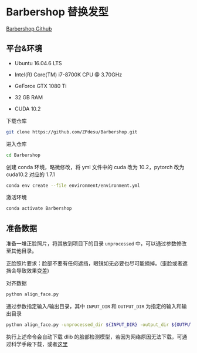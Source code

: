 # Barbershop 替换发型

[Barbershop Github](https://github.com/ZPdesu/Barbershop)

## 平台&环境

- Ubuntu 16.04.6 LTS

- Intel(R) Core(TM) i7-8700K CPU @ 3.70GHz
- GeForce GTX 1080 Ti
- 32 GB RAM
- CUDA 10.2

下载仓库

```bash
git clone https://github.com/ZPdesu/Barbershop.git
```

进入仓库

```bash
cd Barbershop
```

创建 conda 环境，略微修改，将 yml 文件中的 cuda 改为 10.2，pytorch 改为 cuda10.2 对应的 1.7.1

```bash
conda env create --file environment/environment.yml
```

激活环境

```bash
conda activate Barbershop
```

## 准备数据

准备一堆正脸照片，将其放到项目下的目录 `unprocessed` 中，可以通过参数修改至其他目录。

正脸照片要求：脸部不要有任何遮挡，眼镜如无必要也尽可能摘掉。(歪脸或者遮挡会导致效果变差)

对齐数据

```bash
python align_face.py
```

通过参数指定输入/输出目录，其中 `INPUT_DIR` 和 `OUTPUT_DIR` 为指定的输入和输出目录

```bash
python align_face.py -unprocessed_dir ${INPUT_DIR} -output_dir ${OUTPUT_DIR}
```

执行上述命令会自动下载 dlib 的脸部检测模型，若因为网络原因无法下载，可通过科学手段下载，或者[这里]()